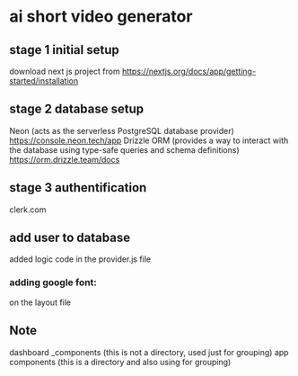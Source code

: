 # ai short video generator

## stage 1 initial setup
download next js project from https://nextjs.org/docs/app/getting-started/installation

## stage 2 database setup
Neon (acts as the serverless PostgreSQL database provider) https://console.neon.tech/app
Drizzle ORM (provides a way to interact with the database using type-safe queries and schema definitions) https://orm.drizzle.team/docs

## stage 3 authentification
clerk.com

## add user to database
added logic code in the provider.js file

### adding google font:
on the layout file

## Note
dashboard
   _components  (this is not a directory, used just for grouping)
app
   components   (this is a directory and also using for grouping)